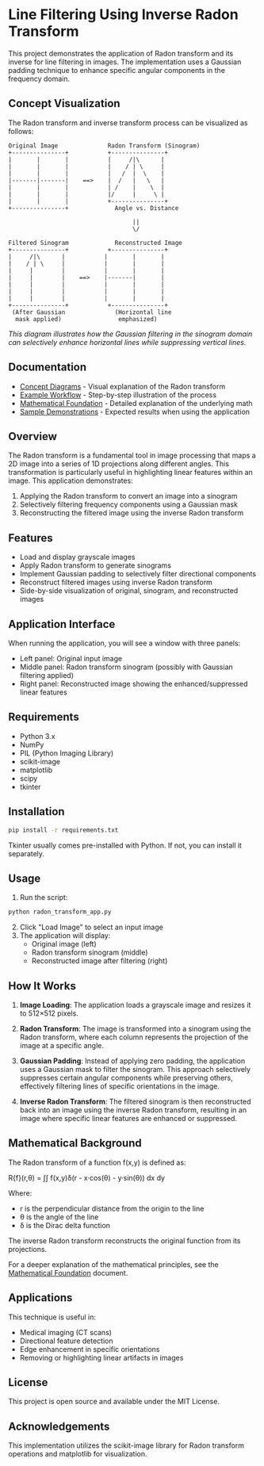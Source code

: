 # Line Filtering Using Inverse Radon Transform

This project demonstrates the application of Radon transform and its inverse for line filtering in images. The implementation uses a Gaussian padding technique to enhance specific angular components in the frequency domain.

## Concept Visualization

The Radon transform and inverse transform process can be visualized as follows:

```
Original Image              Radon Transform (Sinogram)
+---------------+           +---------------+
|       |       |           |     /|\      |
|       |       |           |    / | \     |
|       |       |           |   /  |  \    |
|-------|-------|    ==>    |  /   |   \   |
|       |       |           | /    |    \  |
|       |       |           |/     |     \ |
|       |       |           +---------------+
+---------------+             Angle vs. Distance

                                   ||
                                   \/

Filtered Sinogram             Reconstructed Image
+---------------+           +---------------+
|     /|\      |           |       |       |
|    / | \     |           |       |       |
|     |        |           |       |       |
|     |        |    ==>    |-------|       |
|     |        |           |       |       |
|     |        |           |       |       |
|     |        |           |       |       |
+---------------+           +---------------+
 (After Gaussian              (Horizontal line
  mask applied)                emphasized)
```

*This diagram illustrates how the Gaussian filtering in the sinogram domain can selectively enhance horizontal lines while suppressing vertical lines.*

## Documentation

- [Concept Diagrams](samples/concept_diagram.md) - Visual explanation of the Radon transform
- [Example Workflow](samples/example_workflow.md) - Step-by-step illustration of the process
- [Mathematical Foundation](doc/mathematical_foundation.md) - Detailed explanation of the underlying math
- [Sample Demonstrations](samples/demo.md) - Expected results when using the application

## Overview

The Radon transform is a fundamental tool in image processing that maps a 2D image into a series of 1D projections along different angles. This transformation is particularly useful in highlighting linear features within an image. This application demonstrates:

1. Applying the Radon transform to convert an image into a sinogram
2. Selectively filtering frequency components using a Gaussian mask
3. Reconstructing the filtered image using the inverse Radon transform

## Features

- Load and display grayscale images
- Apply Radon transform to generate sinograms
- Implement Gaussian padding to selectively filter directional components
- Reconstruct filtered images using inverse Radon transform
- Side-by-side visualization of original, sinogram, and reconstructed images

## Application Interface

When running the application, you will see a window with three panels:
- Left panel: Original input image
- Middle panel: Radon transform sinogram (possibly with Gaussian filtering applied)
- Right panel: Reconstructed image showing the enhanced/suppressed linear features

## Requirements

- Python 3.x
- NumPy
- PIL (Python Imaging Library)
- scikit-image
- matplotlib
- scipy
- tkinter

## Installation

```bash
pip install -r requirements.txt
```

Tkinter usually comes pre-installed with Python. If not, you can install it separately.

## Usage

1. Run the script:
```bash
python radon_transform_app.py
```

2. Click "Load Image" to select an input image
3. The application will display:
   - Original image (left)
   - Radon transform sinogram (middle)
   - Reconstructed image after filtering (right)

## How It Works

1. **Image Loading**: The application loads a grayscale image and resizes it to 512×512 pixels.

2. **Radon Transform**: The image is transformed into a sinogram using the Radon transform, where each column represents the projection of the image at a specific angle.

3. **Gaussian Padding**: Instead of applying zero padding, the application uses a Gaussian mask to filter the sinogram. This approach selectively suppresses certain angular components while preserving others, effectively filtering lines of specific orientations in the image.

4. **Inverse Radon Transform**: The filtered sinogram is then reconstructed back into an image using the inverse Radon transform, resulting in an image where specific linear features are enhanced or suppressed.

## Mathematical Background

The Radon transform of a function f(x,y) is defined as:

R{f}(r,θ) = ∫∫ f(x,y)δ(r - x·cos(θ) - y·sin(θ)) dx dy

Where:
- r is the perpendicular distance from the origin to the line
- θ is the angle of the line
- δ is the Dirac delta function

The inverse Radon transform reconstructs the original function from its projections.

For a deeper explanation of the mathematical principles, see the [Mathematical Foundation](doc/mathematical_foundation.md) document.

## Applications

This technique is useful in:
- Medical imaging (CT scans)
- Directional feature detection
- Edge enhancement in specific orientations
- Removing or highlighting linear artifacts in images

## License

This project is open source and available under the MIT License.

## Acknowledgements

This implementation utilizes the scikit-image library for Radon transform operations and matplotlib for visualization.
